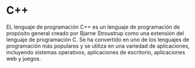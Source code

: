 # C++

EL lenguaje de programación C++ es un lenguaje de programación de propósito general creado por Bjarne Stroustrup como
una extensión del lenguaje de programación C. Se ha convertido en uno de los lenguajes de programación más populares y
se utiliza en una variedad de aplicaciones, incluyendo sistemas operativos, aplicaciones de escritorio, aplicaciones web
y juegos.